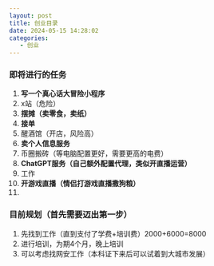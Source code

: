 ```yaml
---
layout: post
title: 创业目录
date: 2024-05-15 14:28:02
categories:
   - 创业
---
```

### 即将进行的任务

1. **写一个真心话大冒险小程序**
2. x站（危险）
3. **摆摊（卖零食，卖纸）**
4. **接单**
5. 醒酒馆（开店，风险高）
6. **卖个人信息服务**
7. 币圈搬砖（等电脑配置更好，需要更高的电费）
8. **ChatGPT服务（自己额外配置代理，类似开直播运营）**
9. 工作
10. **开游戏直播（情侣打游戏直播撒狗粮）**
11.

### 目前规划（首先需要迈出第一步）

1. 先找到工作（直到支付了学费+培训费）2000+6000=8000
2. 进行培训，为期4个月，晚上培训
3. 可以考虑找网安工作（本科证下来后可以试着到大城市发展）
